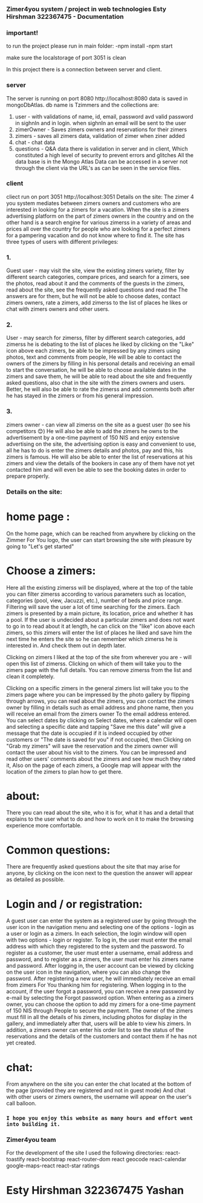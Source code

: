 ### Zimer4you system / project in web technologies Esty Hirshman 322367475 - Documentation

### important!
to run the project please run in main folder:
    -npm install
    -npm start

make sure the localstorage of port 3051 is clean
 
In this project there is a connection between server and client.
### server
The server is running on port 8080
http://localhost:8080
data is saved in mongoDbAtlas. db name is Tzimmers and the collections are:
1. user - with validations of name, id, email, password avd valid password in sighnIn and in login.
    when sighnIn an email will be sent to the user
2. zimerOwner - Saves zimers owners and reservations for their zimers
3. zimers - saves all zimers data, validation of zimer when ziner added
4. chat - chat data
4. questions - Q&A data
there is validation in server and in client, Which constituted a high level of security to prevent errors and glitches
All the data base is in the Mongo Atlas
Data can be accessed in a server not through the client via the URL's as can be seen in the service files.

### client
cliect run on port 3051
http://localhost:3051
Details on the site:
The zimer 4 you system mediates between zimers owners and customers who are interested in looking for a zimers for a vacation. When the site is a zimers advertising platform on the part of zimers owners in the country and on the other hand is a search engine for various zimerss in a variety of areas and prices all over the country for people who are looking for a perfect zimers for a pampering vacation and do not know where to find it.
The site has three types of users with different privileges:
### 1.
 Guest user - may visit the site, view the existing zimers variety, filter by different search categories, compare prices, and search for a zimers, see the photos, read about it and the comments of the guests in the zimers, read about the site, see the frequently asked questions and read the The answers are for them, but he will not be able to choose dates, contact zimers owners, rate a zimers, add zimerss to the list of places he likes or chat with zimers owners and other users.
### 2.
 User - may search for zimerss, filter by different search categories, add zimerss he is debating to the list of places he liked by clicking on the "Like" icon above each zimers, be able to be impressed by any zimers using photos, text and comments from people, He will be able to contact the owners of the zimers by filling in his personal details and receiving an email to start the conversation, he will be able to choose available dates in the zimers and save them, he will be able to read about the site and frequently asked questions, also chat in the site with the zimers owners and users. Better, he will also be able to rate the zimerss and add comments both after he has stayed in the zimers or from his general impression.

### 3.
 zimers owner - can view all zimerss on the site as a guest user (to see his competitors 😊)
He will also be able to add the zimers he owns to the advertisement by a one-time payment of 150 NIS and enjoy extensive advertising on the site, the advertising option is easy and convenient to use, all he has to do is enter the zimers details and photos, pay and this, his zimers is famous.
He will also be able to enter the list of reservations at his zimers and view the details of the bookers in case any of them have not yet contacted him and will even be able to see the booking dates in order to prepare properly.


### Details on the site:
# home page :
 On the home page, which can be reached from anywhere by clicking on the Zimmer For You logo, the user can start browsing the site with pleasure by going to "Let's get started"

# Choose a zimers:
 Here all the existing zimerss will be displayed, where at the top of the table you can filter zimerss according to various parameters such as location, categories (pool, view, Jacuzzi, etc.), number of beds and price range. Filtering will save the user a lot of time searching for the zimers.
Each zimers is presented by a main picture, its location, price and whether it has a pool.
If the user is undecided about a particular zimers and does not want to go in to read about it at length, he can click on the "like" icon above each zimers, so this zimers will enter the list of places he liked and save him the next time he enters the site so he can remember which zimerss he is interested in.
And check them out in depth later.

Clicking on zimers I liked at the top of the site from wherever you are - will open this list of zimerss. Clicking on which of them will take you to the zimers page with the full details. You can remove zimerss from the list and clean it completely.

Clicking on a specific zimers in the general zimers list will take you to the zimers page where you can be impressed by the photo gallery by flipping through arrows, you can read about the zimers, you can contact the zimers owner by filling in details such as email address and phone name, then you will receive an email from the zimers owner To the email address entered.
You can select dates by clicking on Select dates, where a calendar will open and selecting a specific date and tapping "Save me this date" will give a message that the date is occupied if it is indeed occupied by other customers or "The date is saved for you" if not occupied, then Clicking on "Grab my zimers" will save the reservation and the zimers owner will contact the user about his visit to the zimers.
You can be impressed and read other users' comments about the zimers and see how much they rated it,
Also on the page of each zimers, a Google map will appear with the location of the zimers to plan how to get there.

# about:
There you can read about the site, who it is for, what it has and a detail that explains to the user what to do and how to work on it to make the browsing experience more comfortable.

# Common questions:
There are frequently asked questions about the site that may arise for anyone, by clicking on the icon next to the question the answer will appear as detailed as possible.

# Login and / or registration:
A guest user can enter the system as a registered user by going through the user icon in the navigation menu and selecting one of the options - login as a user or login as a zimers. In each selection, the login window will open with two options - login or register.
To log in, the user must enter the email address with which they registered to the system and the password.
To register as a customer, the user must enter a username, email address and password, and to register as a zimers, the user must enter his zimers name and password.
After logging in, the user account can be viewed by clicking on the user icon in the navigation, where you can also change the password.
After registering a new user, he will immediately receive an email from zimers For You thanking him for registering.
When logging in to the account, if the user forgot a password, you can receive a new password by e-mail by selecting the Forgot password option.
When entering as a zimers owner, you can choose the option to add my zimers for a one-time payment of 150 NIS through People to secure the payment. The owner of the zimers must fill in all the details of his zimers, including photos for display in the gallery, and immediately after that, users will be able to view his zimers.
In addition, a zimers owner can enter his order list to see the status of the reservations and the details of the customers and contact them if he has not yet created.

# chat:
From anywhere on the site you can enter the chat located at the bottom of the page (provided they are registered and not in guest mode)
And chat with other users or zimers owners, the username will appear on the user's call balloon.

### `I hope you enjoy this website as many hours and effort went into building it.`
### Zimer4you team

For the development of the site I used the following directories:
        react-toastify
        react-bootstrap
        react-router-dom
        react geocode
        react-calendar
        google-maps-react
        react-star ratings

# Esty Hirshman 322367475 Yashan